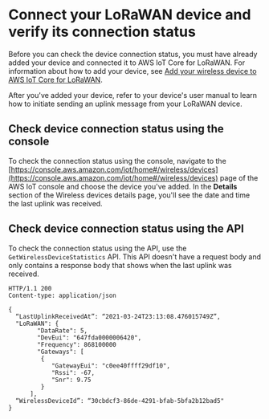 # Connect your LoRaWAN device and verify its connection status<a name="connect-iot-lorawan-device-connection-status"></a>

Before you can check the device connection status, you must have already added your device and connected it to AWS IoT Core for LoRaWAN\. For information about how to add your device, see [Add your wireless device to AWS IoT Core for LoRaWAN](connect-iot-lorawan-end-devices-add.md)\.

After you've added your device, refer to your device's user manual to learn how to initiate sending an uplink message from your LoRaWAN device\.

## Check device connection status using the console<a name="connect-iot-lorawan-device-connection-status-console"></a>

To check the connection status using the console, navigate to the [https://console.aws.amazon.com/iot/home#/wireless/devices](https://console.aws.amazon.com/iot/home#/wireless/devices) page of the AWS IoT console and choose the device you've added\. In the **Details** section of the Wireless devices details page, you'll see the date and time the last uplink was received\.

## Check device connection status using the API<a name="connect-iot-lorawan-device-connection-status-api"></a>

To check the connection status using the API, use the `GetWirelessDeviceStatistics` API\. This API doesn't have a request body and only contains a response body that shows when the last uplink was received\.

```
HTTP/1.1 200
Content-type: application/json

{  
  “LastUplinkReceivedAt”: “2021-03-24T23:13:08.476015749Z”,
  "LoRaWAN": {
        "DataRate": 5,
        "DevEui": "647fda0000006420",
        "Frequency": 868100000
        "Gateways": [ 
         { 
            "GatewayEui": "c0ee40ffff29df10",
            "Rssi": -67,
            "Snr": 9.75
         }
      ],
  “WirelessDeviceId”: “30cbdcf3-86de-4291-bfab-5bfa2b12bad5"
}
```